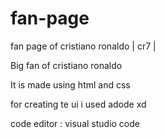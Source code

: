 # fan-page
fan page of cristiano ronaldo | cr7 |

Big fan of cristiano ronaldo

It is made using html and css

for creating te ui i used adode xd

code editor : visual studio code
